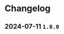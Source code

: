 # Changelog

<!-- Tabs are used to switch between different display modes or pages. -->

## 2024-07-11 `1.0.0`

<!-- ### 🎉 New features

- Added `children`, `preSelectedTab`, `full` and `underlined` properties to the Component. ([#58](https://git.rarolabs.com.br/frontend/rarui/-/merge_requests/58) by [@junior](https://git.rarolabs.com.br/junior))
- Added stories on Component. ([#58](https://git.rarolabs.com.br/frontend/rarui/-/merge_requests/58) by [@junior](https://git.rarolabs.com.br/junior))
- Created new `Tabs.Item` subcomponent. ([#58](https://git.rarolabs.com.br/frontend/rarui/-/merge_requests/58) by [@junior](https://git.rarolabs.com.br/junior))
- Added `label` and `children` properties to the Component `Tabs.Item`. ([#58](https://git.rarolabs.com.br/frontend/rarui/-/merge_requests/58) by [@junior](https://git.rarolabs.com.br/junior))
- Created new `Tabs.Item` subcomponent. ([#58](https://git.rarolabs.com.br/frontend/rarui/-/merge_requests/58) by [@junior](https://git.rarolabs.com.br/junior)) -->

<!-- #### 🛠 Breaking changes -->

<!-- #### 📚 3rd party library updates -->

<!-- #### 🎉 New features -->

<!-- #### 🐛 Bug fixes -->

<!-- #### 💡 Others -->
